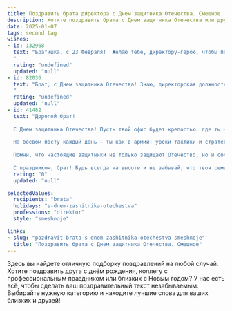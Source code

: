 ```yaml
---
title: Поздравить брата директора с Днем защитника Отечества. Смешное
description: Хотите поздравить брата с Днем защитника Отечества или другим праздником? Наш ИИ создаст незабываемое поздравление, а вы обязательно выделитесь среди других.  
date: 2025-01-07
tags: second tag
wishes:
- id: 132968
  text: "Братишка, с 23 Февраля!  Желаю тебе, директору-герою, чтобы подчиненные слушались тебя с такой же покорностью, как солдаты генерала, а отчеты сдавали без задержек и с таким же блеском, как салют на Красной площади!  Пусть твой кабинет станет неприступной крепостью от скуки и рутины, а бюджет –  бесконечным источником  …отличного кофе!
  "
  rating: "undefined"
  updated: "null"
- id: 82036
  text: "Брат, с Днем защитника Отечества! Знаю, директорская должность – это тоже фронт, где приходится воевать с отчетами, бюджетами и капризными клиентами. Желаю тебе выигрывать все сражения, без потерь и с богатой добычей в виде премиальных! 💪
  "
  rating: "undefined"
  updated: "null"
- id: 41482
  text: "Дорогой брат!
  
  С Днем защитника Отечества! Пусть твой офис будет крепостью, где ты — не только директор, но и неоспоримый командир! Желаю, чтобы под твоим руководством обходилось без \"обстрелов\" от бухгалтерии и \"атаки\" со стороны клиентов!
  
  На боевом посту каждый день — ты как в армии: уроки тактики и стратегии, только вместо нарядов — отчетности и совещания. Пусть в твоей \"армии\" всегда будут верные соратники, а \"снаряды\" летят только в виде комплиментов!
  
  Помни, что настоящие защитники не только защищают Отечество, но и сохраняют моральный дух команды! Так что, если вдруг кто-то не в духе, дай им знать, что смех — это лучшее оружие!
  
  С праздником, брат! Будь всегда на высоте и не забывай, что твоя семья — твоя настоящая сила!"
  rating: "0"
  updated: "null"

selectedValues:
  recipients: "brata"
  holidays: "s-dnem-zashitnika-otechestva"
  professions: "direktor"
  style: "smeshnoje"

links:
- slug: "pozdravit-brata-s-dnem-zashitnika-otechestva-smeshnoje"
  title: "Поздравить брата с Днем защитника Отечества. Смешное"
---
```


Здесь вы найдете отличную подборку поздравлений на любой случай. 
Хотите поздравить друга с днём рождения, коллегу с профессиональным праздником или близких с Новым годом? У нас есть всё, чтобы сделать ваш поздравительный текст незабываемым. Выбирайте нужную категорию и находите лучшие слова для ваших близких и друзей!
